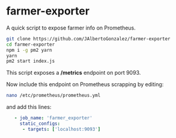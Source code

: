 # farmer-exporter

A quick script to expose farmer info on Prometheus.

```bash
git clone https://github.com/JAlbertoGonzalez/farmer-exporter
cd farmer-exporter
npm i -g pm2 yarn
yarn
pm2 start index.js
```

This script exposes a **/metrics** endpoint on port 9093.

Now include this endpoint on Prometheus scrapping by editing:

```bash
nano /etc/prometheus/prometheus.yml
```

and add this lines:

```yaml
   - job_name: 'farmer_exporter'
     static_configs:
      - targets: ['localhost:9093']
```
